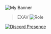 ![My Banner](https://pbs.twimg.com/profile_banners/1316444575502946306/1666631468/1080x360)

> EXAV
> ![Role](https://img.shields.io/badge/-Main%20Programmer-blue)

 [![Discord Presence](https://lanyard.cnrad.dev/api/939581336107249664)](https://discord.com/users/939581336107249664)
